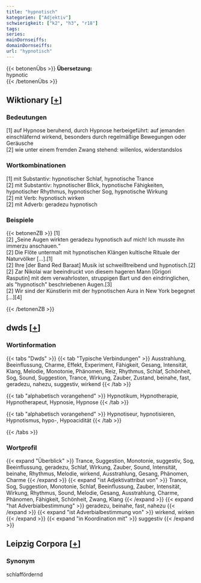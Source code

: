 ```yaml
---
title: "hypnotisch"
kategorien: ["Adjektiv"]
schwierigkeit: ["k2", "h3", "r18"]
tags:
series:
mainDornseiffs:
domainDornseiffs:
url: "hypnotisch"
---
```


{{< betonenÜbs >}}
**Übersetzung:**  
hypnotic  
{{< /betonenÜbs >}}

## Wiktionary [[+](https://de.wiktionary.org/wiki/hypnotisch)]

### Bedeutungen
[1] auf Hypnose beruhend, durch Hypnose herbeigeführt: auf jemanden einschläfernd wirkend, besonders durch regelmäßige Bewegungen oder Geräusche  
[2] wie unter einem fremden Zwang stehend: willenlos, widerstandslos  

### Wortkombinationen
[1] mit Substantiv: hypnotischer Schlaf, hypnotische Trance  
[2] mit Substantiv: hypnotischer Blick, hypnotische Fähigkeiten, hypnotischer Rhythmus, hypnotischer Sog, hypnotische Wirkung  
[2] mit Verb: hypnotisch wirken  
[2] mit Adverb: geradezu hypnotisch  

### Beispiele
{{< betonenZB >}}
[1]  
[2] „Seine Augen wirkten geradezu hypnotisch auf mich! Ich musste ihn immerzu anschauen.“  
[2] Die Flöte untermalt mit hypnotischen Klängen kultische Rituale der Naturvölker […].[1]  
[2] Ihre [der Band Red Baraat] Musik ist schweißtreibend und hypnotisch.[2]  
[2] Zar Nikolai war beeindruckt von diesem hageren Mann [Grigori Rasputin] mit dem verwahrlosten, struppigen Bart und den eindringlichen, als "hypnotisch" beschriebenen Augen.[3]  
[2] Wir sind der Künstlerin mit der hypnotischen Aura in New York begegnet […][4]  

{{< /betonenZB >}}


## dwds [[+](https://www.dwds.de/wb/hypnotisch)]

### Wortinformation
{{< tabs "Dwds" >}}
{{< tab "Typische Verbindungen" >}}
Ausstrahlung, Beeinflussung, Charme, Effekt, Experiment, Fähigkeit, Gesang, Intensität, Klang, Melodie, Monotonie, Phänomen, Reiz, Rhythmus, Schlaf, Schönheit, Sog, Sound, Suggestion, Trance, Wirkung, Zauber, Zustand, beinahe, fast, geradezu, nahezu, suggestiv, wirkend
{{< /tab >}}

{{< tab "alphabetisch vorangehend" >}}
Hypnotikum, Hypnotherapie, Hypnotherapeut, Hypnosie, Hypnose
{{< /tab >}}

{{< tab "alphabetisch vorangehend" >}}
Hypnotiseur, hypnotisieren, Hypnotismus, hypo-, Hypoacidität
{{< /tab >}}

{{< /tabs >}}

### Wortprofil
{{< expand "Überblick" >}} Trance, Suggestion, Monotonie, suggestiv, Sog, Beeinflussung, geradezu, Schlaf, Wirkung, Zauber, Sound, Intensität, beinahe, Rhythmus, Melodie, wirkend, Ausstrahlung, Gesang, Phänomen, Charme {{< /expand >}}
{{< expand "ist Adjektivattribut von" >}} Trance, Sog, Suggestion, Monotonie, Schlaf, Beeinflussung, Zauber, Intensität, Wirkung, Rhythmus, Sound, Melodie, Gesang, Ausstrahlung, Charme, Phänomen, Fähigkeit, Schönheit, Zwang, Klang {{< /expand >}}
{{< expand "hat Adverbialbestimmung" >}} geradezu, beinahe, fast, nahezu {{< /expand >}}
{{< expand "ist Adverbialbestimmung von" >}} wirkend, wirken {{< /expand >}}
{{< expand "in Koordination mit" >}} suggestiv {{< /expand >}}

## Leipzig Corpora [[+](https://corpora.uni-leipzig.de/en/res?word=hypnotisch&corpusId=deu_newscrawl-public_2018)]


### Synonym
schlaffördernd

